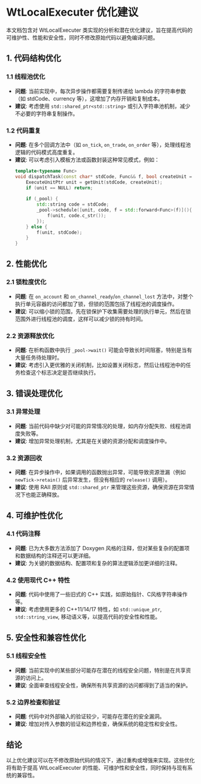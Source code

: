 # WtLocalExecuter 优化建议

本文档包含对 WtLocalExecuter 类实现的分析和潜在优化建议，旨在提高代码的可维护性、性能和安全性，同时不修改原始代码以避免编译问题。

## 1. 代码结构优化

### 1.1 线程池优化
- **问题**: 当前实现中，每次异步操作都需要复制传递给 lambda 的字符串参数（如 stdCode、currency 等），这增加了内存开销和复制成本。
- **建议**: 考虑使用 `std::shared_ptr<std::string>` 或引入字符串池机制，减少不必要的字符串复制操作。

### 1.2 代码重复
- **问题**: 在多个回调方法中（如 `on_tick`, `on_trade`, `on_order` 等），处理线程池逻辑的代码模式高度重复。
- **建议**: 可以考虑引入模板方法或函数封装这种常见模式，例如：
  ```cpp
  template<typename Func>
  void dispatchTask(const char* stdCode, Func&& f, bool createUnit = false) {
      ExecuteUnitPtr unit = getUnit(stdCode, createUnit);
      if (unit == NULL) return;
      
      if (_pool) {
          std::string code = stdCode;
          _pool->schedule([unit, code, f = std::forward<Func>(f)](){
              f(unit, code.c_str());
          });
      } else {
          f(unit, stdCode);
      }
  }
  ```

## 2. 性能优化

### 2.1 锁粒度优化
- **问题**: 在 `on_account` 和 `on_channel_ready`/`on_channel_lost` 方法中，对整个执行单元容器的访问都加了锁，但锁的范围包括了线程池的调度操作。
- **建议**: 可以缩小锁的范围，先在锁保护下收集需要处理的执行单元，然后在锁范围外进行线程池的调度，这样可以减少锁的持有时间。

### 2.2 资源释放优化
- **问题**: 在析构函数中执行 `_pool->wait()` 可能会导致长时间阻塞，特别是当有大量任务待处理时。
- **建议**: 考虑引入更优雅的关闭机制，比如设置关闭标志，然后让线程池中的任务检查这个标志决定是否继续执行。

## 3. 错误处理优化

### 3.1 异常处理
- **问题**: 当前代码中缺少对可能的异常情况的处理，如内存分配失败、线程池调度失败等。
- **建议**: 增加异常处理机制，尤其是在关键的资源分配和调度操作中。

### 3.2 资源回收
- **问题**: 在异步操作中，如果调用的函数抛出异常，可能导致资源泄漏（例如 `newTick->retain()` 后异常发生，但没有相应的 `release()` 调用）。
- **建议**: 使用 RAII 原则或 `std::shared_ptr` 来管理这些资源，确保资源在异常情况下也能正确释放。

## 4. 可维护性优化

### 4.1 代码注释
- **问题**: 已为大多数方法添加了 Doxygen 风格的注释，但对某些复杂的配置项和数据结构的注释还可以更详细。
- **建议**: 为关键的数据结构、配置项和复杂的算法逻辑添加更详细的注释。

### 4.2 使用现代 C++ 特性
- **问题**: 代码中使用了一些旧式的 C++ 实践，如原始指针、C风格字符串操作等。
- **建议**: 考虑使用更多的 C++11/14/17 特性，如 `std::unique_ptr`, `std::string_view`, 移动语义等，以提高代码的安全性和性能。

## 5. 安全性和兼容性优化

### 5.1 线程安全性
- **问题**: 当前实现中的某些部分可能存在潜在的线程安全问题，特别是在共享资源的访问上。
- **建议**: 全面审查线程安全性，确保所有共享资源的访问都得到了适当的保护。

### 5.2 边界检查和验证
- **问题**: 代码中对外部输入的验证较少，可能存在潜在的安全漏洞。
- **建议**: 增加对传入参数的验证和边界检查，确保系统的稳定性和安全性。

## 结论

以上优化建议可以在不修改原始代码的情况下，通过重构或增强来实现。这些优化将有助于提高 WtLocalExecuter 的性能、可维护性和安全性，同时保持与现有系统的兼容性。
